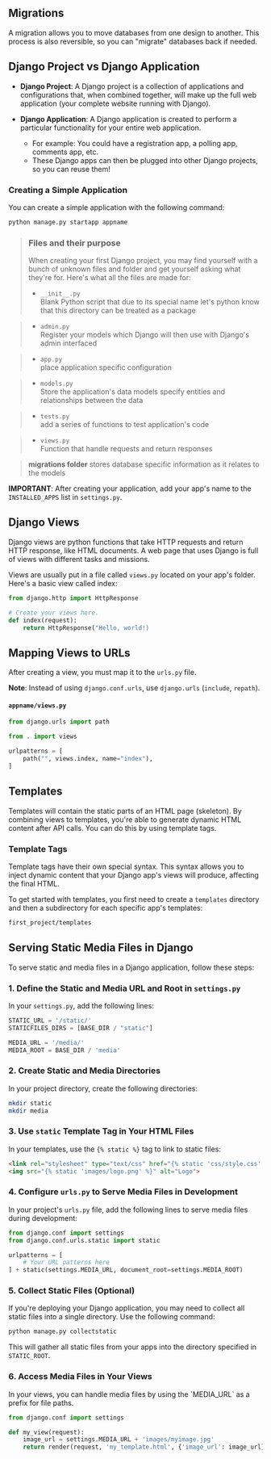 
## Migrations

A migration allows you to move databases from one design to another. This process is also reversible, so you can "migrate" databases back if needed.

## Django Project vs Django Application

- **Django Project**: A Django project is a collection of applications and configurations that, when combined together, will make up the full web application (your complete website running with Django).

- **Django Application**: A Django application is created to perform a particular functionality for your entire web application.
  - For example: You could have a registration app, a polling app, comments app, etc.
  - These Django apps can then be plugged into other Django projects, so you can reuse them!

### Creating a Simple Application

You can create a simple application with the following command:

```bash
python manage.py startapp appname
```
> ### Files and their purpose
> When creating your first Django project, you may find yourself with a bunch of unknown files and folder and get yourself asking what they're for. Here's what
> all the files are made for: 
> - `__init__.py`<br>
> Blank Python script that due to its special name let's python know that this
> directory can be treated as a package

> - `admin.py` <br>
> Register your models which Django will then use with Django's admin interfaced

> - `app.py` <br>
> place application specific configuration

> - `models.py` <br>
> Store the application's data models
> specify entities and relationships between the data

> - `tests.py` <br>
> add a series of functions to test application's code

> - `views.py` <br>
> Function that handle requests and return responses

> **migrations folder**
> stores database specific information as it relates to the models






**IMPORTANT**: After creating your application, add your app's name to the `INSTALLED_APPS` list in `settings.py`.
## Django Views
Django views are python functions that take HTTP requests and return HTTP response, like HTML documents.
A web page that uses Django is full of views with different tasks and missions.

Views are usually put in a file called `views.py` located on your app's folder.
Here's a basic view called index: 
```python
from django.http import HttpResponse

# Create your views here.
def index(request):
    return HttpResponse("Hello, world!)

```

## Mapping Views to URLs

After creating a view, you must map it to the `urls.py` file.

**Note**: Instead of using `django.conf.urls`, use `django.urls` (`include`, `repath`).
#### **`appname/views.py`**
``` python
from django.urls import path

from . import views

urlpatterns = [
    path("", views.index, name="index"),
]
```

## Templates

Templates will contain the static parts of an HTML page (skeleton). By combining views to templates, you're able to generate dynamic HTML content after API calls. You can do this by using template tags.

### Template Tags

Template tags have their own special syntax. This syntax allows you to inject dynamic content that your Django app's views will produce, affecting the final HTML.

To get started with templates, you first need to create a `templates` directory and then a subdirectory for each specific app's templates:

```bash
first_project/templates
```

## Serving Static Media Files in Django

To serve static and media files in a Django application, follow these steps:

### 1. Define the Static and Media URL and Root in `settings.py`

In your `settings.py`, add the following lines:

```python
STATIC_URL = '/static/'
STATICFILES_DIRS = [BASE_DIR / "static"]

MEDIA_URL = '/media/'
MEDIA_ROOT = BASE_DIR / 'media'
```

### 2. Create Static and Media Directories

In your project directory, create the following directories:

```bash
mkdir static
mkdir media
```

### 3. Use `static` Template Tag in Your HTML Files

In your templates, use the `{% static %}` tag to link to static files:

```html
<link rel="stylesheet" type="text/css" href="{% static 'css/style.css' %}">
<img src="{% static 'images/logo.png' %}" alt="Logo">
```

### 4. Configure `urls.py` to Serve Media Files in Development

In your project's `urls.py` file, add the following lines to serve media files during development:

```python
from django.conf import settings
from django.conf.urls.static import static

urlpatterns = [
    # Your URL patterns here
] + static(settings.MEDIA_URL, document_root=settings.MEDIA_ROOT)
```

### 5. Collect Static Files (Optional)

If you're deploying your Django application, you may need to collect all static files into a single directory. Use the following command:

```bash
python manage.py collectstatic
```

This will gather all static files from your apps into the directory specified in `STATIC_ROOT`.

### 6. Access Media Files in Your Views

In your views, you can handle media files by using the \`MEDIA_URL\` as a prefix for file paths.

```python
from django.conf import settings

def my_view(request):
    image_url = settings.MEDIA_URL + 'images/myimage.jpg'
    return render(request, 'my_template.html', {'image_url': image_url})
```
